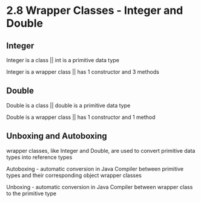 # 2.8 Wrapper Classes - Integer and Double
## Integer
Integer is a class || int is a primitive data type

Integer is a wrapper class || has 1 constructor and 3 methods

## Double
Double is a class || double is a primitive data type

Double is a wrapper class || has 1 constructor and 1 method

## Unboxing and Autoboxing
wrapper classes, like Integer and Double, are used to convert primitive data types into reference types

Autoboxing - automatic conversion in Java Compiler between primitive types and their corresponding object wrapper classes

Unboxing - automatic conversion in Java Compiler between wrapper class to the primitive type